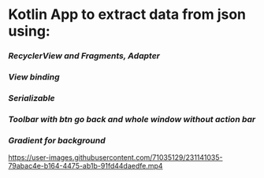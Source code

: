 # **Kotlin App to extract data from json using:**
### *RecyclerView and Fragments, Adapter*
### *View binding*
### *Serializable*
### *Toolbar with btn go back and whole window without action bar*
### *Gradient for background*




https://user-images.githubusercontent.com/71035129/231141035-79abac4e-b164-4475-ab1b-91fd44daedfe.mp4


